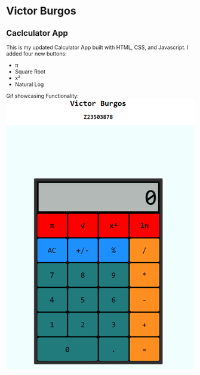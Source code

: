 # Victor Burgos

## Caclculator App
This is my updated Calculator App built with HTML, CSS, and Javascript.
I added four new buttons:
* π
* Square Root
* x²
* Natural Log

Gif showcasing Functionality:
![](https://github.com/cop4808-spring-2023-fullstack-web/cop4808-git-and-github-fundamentals-seriousvic/blob/main/calcgif.gif)
